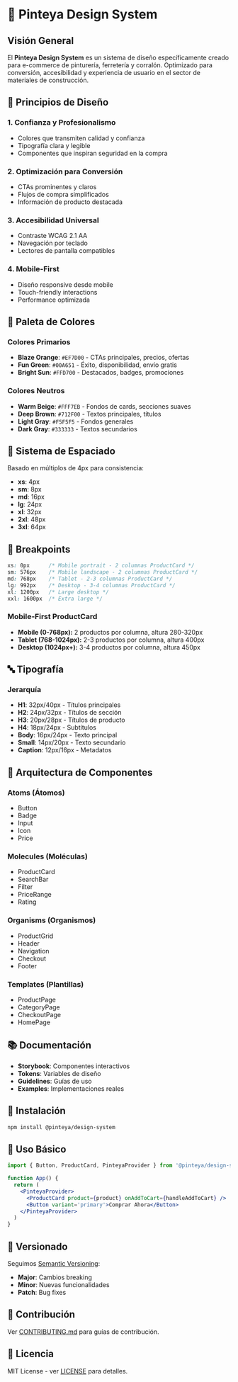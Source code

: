 # 🎨 Pinteya Design System

## Visión General

El **Pinteya Design System** es un sistema de diseño específicamente creado para e-commerce de pinturería, ferretería y corralón. Optimizado para conversión, accesibilidad y experiencia de usuario en el sector de materiales de construcción.

## 🎯 Principios de Diseño

### 1. **Confianza y Profesionalismo**

- Colores que transmiten calidad y confianza
- Tipografía clara y legible
- Componentes que inspiran seguridad en la compra

### 2. **Optimización para Conversión**

- CTAs prominentes y claros
- Flujos de compra simplificados
- Información de producto destacada

### 3. **Accesibilidad Universal**

- Contraste WCAG 2.1 AA
- Navegación por teclado
- Lectores de pantalla compatibles

### 4. **Mobile-First**

- Diseño responsive desde mobile
- Touch-friendly interactions
- Performance optimizada

## 🎨 Paleta de Colores

### Colores Primarios

- **Blaze Orange**: `#EF7D00` - CTAs principales, precios, ofertas
- **Fun Green**: `#00A651` - Éxito, disponibilidad, envío gratis
- **Bright Sun**: `#FFD700` - Destacados, badges, promociones

### Colores Neutros

- **Warm Beige**: `#FFF7EB` - Fondos de cards, secciones suaves
- **Deep Brown**: `#712F00` - Textos principales, títulos
- **Light Gray**: `#F5F5F5` - Fondos generales
- **Dark Gray**: `#333333` - Textos secundarios

## 📐 Sistema de Espaciado

Basado en múltiplos de 4px para consistencia:

- **xs**: 4px
- **sm**: 8px
- **md**: 16px
- **lg**: 24px
- **xl**: 32px
- **2xl**: 48px
- **3xl**: 64px

## 📱 Breakpoints

```css
xs: 0px      /* Mobile portrait - 2 columnas ProductCard */
sm: 576px    /* Mobile landscape - 2 columnas ProductCard */
md: 768px    /* Tablet - 2-3 columnas ProductCard */
lg: 992px    /* Desktop - 3-4 columnas ProductCard */
xl: 1200px   /* Large desktop */
xxl: 1600px  /* Extra large */
```

### Mobile-First ProductCard

- **Mobile (0-768px):** 2 productos por columna, altura 280-320px
- **Tablet (768-1024px):** 2-3 productos por columna, altura 400px
- **Desktop (1024px+):** 3-4 productos por columna, altura 450px

## 🔤 Tipografía

### Jerarquía

- **H1**: 32px/40px - Títulos principales
- **H2**: 24px/32px - Títulos de sección
- **H3**: 20px/28px - Títulos de producto
- **H4**: 18px/24px - Subtítulos
- **Body**: 16px/24px - Texto principal
- **Small**: 14px/20px - Texto secundario
- **Caption**: 12px/16px - Metadatos

## 🧩 Arquitectura de Componentes

### Atoms (Átomos)

- Button
- Badge
- Input
- Icon
- Price

### Molecules (Moléculas)

- ProductCard
- SearchBar
- Filter
- PriceRange
- Rating

### Organisms (Organismos)

- ProductGrid
- Header
- Navigation
- Checkout
- Footer

### Templates (Plantillas)

- ProductPage
- CategoryPage
- CheckoutPage
- HomePage

## 📚 Documentación

- **Storybook**: Componentes interactivos
- **Tokens**: Variables de diseño
- **Guidelines**: Guías de uso
- **Examples**: Implementaciones reales

## 🚀 Instalación

```bash
npm install @pinteya/design-system
```

## 📖 Uso Básico

```jsx
import { Button, ProductCard, PinteyaProvider } from '@pinteya/design-system'

function App() {
  return (
    <PinteyaProvider>
      <ProductCard product={product} onAddToCart={handleAddToCart} />
      <Button variant='primary'>Comprar Ahora</Button>
    </PinteyaProvider>
  )
}
```

## 🔄 Versionado

Seguimos [Semantic Versioning](https://semver.org/):

- **Major**: Cambios breaking
- **Minor**: Nuevas funcionalidades
- **Patch**: Bug fixes

## 🤝 Contribución

Ver [CONTRIBUTING.md](./CONTRIBUTING.md) para guías de contribución.

## 📄 Licencia

MIT License - ver [LICENSE](./LICENSE) para detalles.
